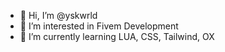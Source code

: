 - 👋 Hi, I’m @yskwrld
- 👀 I’m interested in Fivem Development
- 🌱 I’m currently learning LUA, CSS, Tailwind, OX

<!---
yskwrld/yskwrld is a ✨ special ✨ repository because its `README.md` (this file) appears on your GitHub profile.
You can click the Preview link to take a look at your changes.
--->
